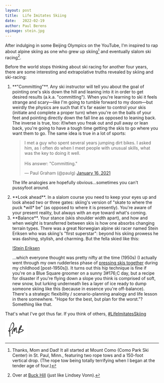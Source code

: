 ```yaml
---
layout: post
title:	Life Imitates Skiing
date:	2022-02-19
author:	Paul Berens
ogimage: stein.jpg
---
```

After indulging in some Beijing Olympics on the YouTube, I'm inspired to rap about alpine skiing as one who grew up skiing[^1] and eventually slalom ski racing[^2].

[^1]: Thanks, Mom and Dad! It all started at Mount Como (Como Park Ski Center) in St. Paul, Minn., featuring two rope tows and a 150-foot vertical drop. (The rope tow being totally terrifying when I began at the tender age of four.)
[^2]: Over at [Buck Hill](https://www.golfdigest.com/story/lindsey-vonns-career-began-on-a-ski-hill-so-small-you-might-not-even-see-it-off-the-highway) (just like Lindsey Vonn).

Before the world stops thinking about ski racing for another four years, there are some interesting and extrapolative truths revealed by skiing and ski-racing:

<ol>

<li>**"Committing"**. Any ski instructor will tell you about the goal of pointing one's skis down the hill and leaning into it in order to get desired results (a.k.a. "committing"). When you're learning to ski it feels strange and scary—like I'm going to tumble forward to my doom—but weirdly the physics are such that it's far easier to control your skis (initiate and complete a proper turn) when you're on the balls of your feet and pointing directly down the fall line as opposed to leaning back. The inverse is true, too: if/when you freak out and pull away or lean back, you're going to have a tough time getting the skis to go where you want them to go. The same idea is true in a lot of sports:

<blockquote class="twitter-tweet"><p lang="en" dir="ltr">I met a guy who spent several years jumping dirt bikes. I asked him, as I often do when I meet people with unusual skills, what was the key to doing it well. <br><br>His answer: &quot;Committing.&quot;</p>&mdash; Paul Graham (@paulg) <a href="https://twitter.com/paulg/status/1350540823868411913?ref_src=twsrc%5Etfw">January 16, 2021</a></blockquote> <script async src="https://platform.twitter.com/widgets.js" charset="utf-8"></script>

The life analogies are hopefully obvious...sometimes you can't pussyfoot around.</li>

<li>**Look ahead**. In a slalom course you need to keep your eyes up and look ahead two or three gates: skiing's version of "skate to where the puck *will* be" (as opposed to where it is presently). You're aware of your present reality, but always with an eye toward what's coming.</li>

<li>**Balance**. Your stance (skis shoulder width apart), and how and when weight is transferred between skis is how one absorbs changing terrain types. There was a great Norwegian alpine ski racer named Stein Eriksen who was skiing's "first superstar": beyond his skiing prowess he was dashing, stylish, and charming. But the fella skied like this:

[!Stein Eriksen](/assets/og/stein.jpg)

...which everyone thought was pretty nifty at the time (1950s) (I actually went through my own rudderless phase of [pressing skis together](https://media.giphy.com/media/l0HlUVUnpHH36zoek/giphy.gif) during my childhood [post-1950s]). It turns out this hip technique is fine if you're on a Blue Square groomer on a sunny 3#176;C day, but a recipe for disaster if you're flying down a slope you think is comprised of soft, new snow, but lurking underneath lies a layer of ice ready to dump someone skiing like this (because in essence you're off-balance). There's a strategic flexibility / scenario-planning analogy and life lesson in there somewhere. "Hope for the best, but plan for the worst."? Something like that.</li>

</ol>

That's what I've got thus far. If you think of others, [#LifeImitatesSkiing](https://twitter.com/hashtag/LifeImitatesSkiing)

![initials](/assets/images/initials.pmb.71.56.png)